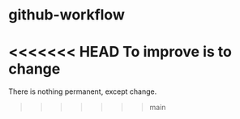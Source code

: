 # github-workflow
<<<<<<< HEAD
To improve is to change
=======

There is nothing permanent, except change.
>>>>>>> main
